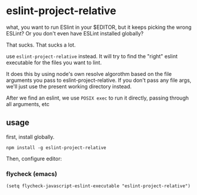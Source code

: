 # eslint-project-relative

what, you want to run ESlint in your $EDITOR, but it keeps picking the wrong
ESLint? Or you don't even have ESLint installed globally?

That sucks. That sucks a lot.

use `eslint-project-relative` instead. It will try to find the "right" eslint
executable for the files you want to lint.

It does this by using node's own resolve algorothm based on the file arguments
you pass to eslint-project-relative. If you don't pass any file args, we'll just
use the present working directory instead.

After we find an eslint, we use `POSIX exec` to run it directly, passing through
all arguments, etc

## usage

first, install globally.

```
npm install -g eslint-project-relative
```

Then, configure editor:

### flycheck (emacs)
```elisp
(setq flycheck-javascript-eslint-executable "eslint-project-relative")
```

